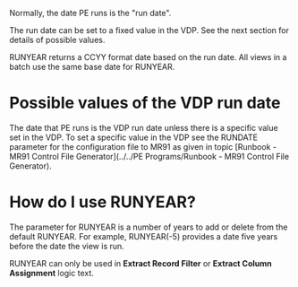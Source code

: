 
Normally, the date PE runs is the "run date".

The run date can be set to a fixed value in the VDP. See the next section for details of possible values.

RUNYEAR returns a CCYY format date based on the run date. All views in a batch use the same base date for RUNYEAR.

# Possible values of the VDP run date

The date that PE runs is the VDP run date unless there is a specific value set in the VDP.  To set a specific value in the VDP see the RUNDATE parameter for the configuration file to MR91 as given in topic [Runbook - MR91 Control File Generator](../../PE Programs/Runbook - MR91 Control File Generator). 

# How do I use RUNYEAR? 

The parameter for RUNYEAR is a number of years to add or delete from the default RUNYEAR. For example, RUNYEAR\(-5\) provides a date five years before the date the view is run.

RUNYEAR can only be used in **Extract Record Filter** or **Extract Column Assignment** logic text.

